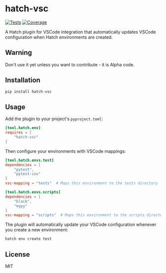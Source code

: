 # hatch-vsc

[![Tests](../../actions/workflows/test.yml/badge.svg)](../../actions/workflows/test.yml)
[![Coverage](https://img.shields.io/endpoint?url=https://raw.githubusercontent.com/sravinet/hatch-vsc/gh-pages/badges/coverage-badge.json)](../../actions/workflows/test.yml)

A Hatch plugin for VSCode integration that automatically updates VSCode configuration when Hatch environments are created.

## Warning

Don't use it yet unless you want to contribute - it is Alpha code.

## Installation

```bash
pip install hatch-vsc
```

## Usage

Add the plugin to your project's `pyproject.toml`:

```toml
[tool.hatch.env]
requires = [
    "hatch-vsc"
]
```

Then configure your environments with VSCode mappings:

```toml
[tool.hatch.envs.test]
dependencies = [
    "pytest",
    "pytest-cov"
]
vsc-mapping = "tests"  # Maps this environment to the tests directory

[tool.hatch.envs.scripts]
dependencies = [
    "black",
    "mypy"
]
vsc-mapping = "scripts"  # Maps this environment to the scripts directory
```

The plugin will automatically update your VSCode configuration whenever you create a new environment:

```bash
hatch env create test
```

## License

MIT 
